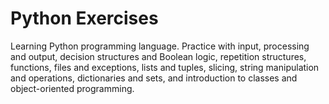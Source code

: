 # Python Exercises
Learning Python programming language. Practice with input, processing and output, decision structures and Boolean logic, repetition structures, functions, files and exceptions, lists and tuples, slicing, string manipulation and operations, dictionaries and sets, and introduction to classes and object-oriented programming.
